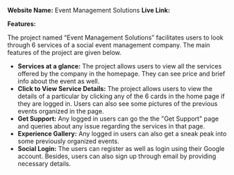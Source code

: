 **Website Name:** Event Management Solutions
**Live Link:**

**Features:**

The project named “Event Management Solutions” facilitates users to look through 6 services of a social event management company. The main features of the project are given below.

- **Services at a glance:** The project allows users to view all the services offered by the company in the homepage. They can see price and brief info about the event as well.
- **Click to View Service Details:** The project allows users to view the details of a particular by clicking any of the 6 cards in the home page if they are logged in. Users can also see some pictures of the previous events organized in the page.
- **Get Support:** Any logged in users can go the the "Get Support" page and queries about any issue regarding the services in that page.
- **Experience Gallery:** Any logged in users can also get a sneak peak into some previously organized events. 
- **Social Login:** The users can register as well as login using their Google account. Besides, users can also sign up through email by providing necessary details.  